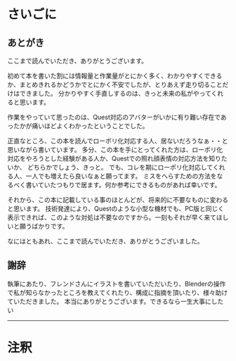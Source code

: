 # さいごに

## あとがき

ここまで読んでいただき、ありがとうございます。

初めて本を書いた割には情報量と作業量がとにかく多く、わかりやすくできるか、まとめきれるかどうかでとにかく不安でしたが、とりあえず走り切ることだけはできました。
分かりやすく手直しするのは、きっと未来の私がやってくれると思います。

作業をやっていて思ったのは、Quest対応のアバターがいかに有り難い存在であったかが痛いほどよくわかったということでした。

正直なところ、この本を読んでローポリ化対応する人、居ないだろうなぁ・・と思いながら書いています。
多分、この本を手にとってくれた方は、ローポリ化対応をやろうとした経験がある人か、Questでの照れ顔表情の対応方法を知りたいか、
どちらかでしょう、きっと。
でも、コレを期にローポリ化対応してくれる人、一人でも増えたら良いなぁと願ってます。
ミスをへらすための方法をなるべく書いていたつもりで居ます。何か参考にできるものがあれば幸いです。

それから、この本に記載している事のほとんどが、将来的に不要なものに変わると思います。
技術発達により、Questのような小型な機材でも、PC版と同じく表示できれば、このような対処は不要なのですから。一刻もそれが早く来てほしいと願うばかりです。

なにはともあれ、ここまで読んでいただき、ありがとうございました。

## 謝辞

執筆にあたり、フレンドさんにイラストを書いていただいたり、Blenderの操作で私が知らなかったところを教えてくれたり、構成に指摘を頂いたり、様々助けていただきました。
本当にありがとうございます。できるなら一生大事にしたい

---
<div style="page-break-before:always"/>

<h1>注釈</h1>